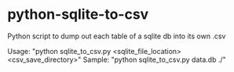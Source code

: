 # python-sqlite-to-csv
Python script to dump out each table of a sqlite db into its own .csv

Usage:
    "python sqlite_to_csv.py <sqlite_file_location> <csv_save_directory>"
Sample:
    "python sqlite_to_csv.py data.db ./"
